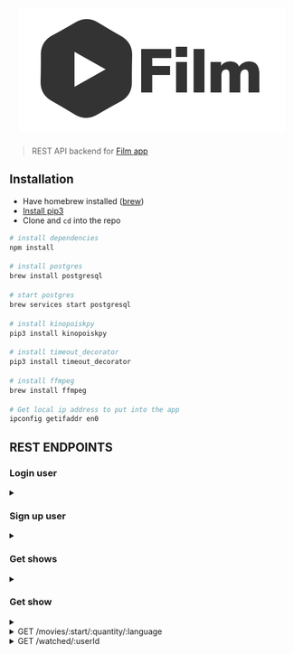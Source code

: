 # <div align="center">![Film](images/logo.png)</div>
> REST API backend for [Film app](https://github.com/balamou/Film)

## Installation 
- Have homebrew installed ([brew](https://brew.sh))
- [Install pip3](https://pip.pypa.io/en/stable/installing/)
- Clone and `cd` into the repo

```sh
# install dependencies
npm install

# install postgres
brew install postgresql

# start postgres 
brew services start postgresql

# install kinopoiskpy
pip3 install kinopoiskpy

# install timeout_decorator
pip3 install timeout_decorator

# install ffmpeg
brew install ffmpeg

# Get local ip address to put into the app
ipconfig getifaddr en0
```

## REST ENDPOINTS

### Login user

<details>
    <summary></summary>
Logins a user (if exists) and returns the user's id

* **URL**

    /login/:username

* **Method:**
    
    `GET`
    
* **URL Params**

  **Required:**
 
  `username=[string]`
 
 
* **Success Response:**

    * **Code:** 200 </br>
    **Content:** `{ userId: 12 }`

</details>

### Sign up user

<details>
    <summary></summary>
Creates a user (if doesn't exist) and return new user's id

* **URL**

    /signup/:username

* **Method:**
    
    `GET`
    
* **URL Params**

  **Required:**
 
  `username=[string]`
 
 
* **Success Response:**

    * **Code:** 200 </br>
    **Content:** `{ userId: 12 }`

</details>

### Get shows

<details>
    <summary></summary>
Get a list of shows 

* **URL**

    /shows/:start/:quantity/:language

* **Method:**
    
    `GET`
    
* **URL Params**

  **Required:**
 
  `start=[int]` id of the first show to fetch</br>
  `quantity=[int]` number of shows to fetch after the `start` id</br>
  `language=[string]` can be 'en' (aslo 'english') or 'ru' (also 'russian') </br>
 
* **Success Response:**

    * **Code:** 200 </br>
    **Content:** `{ showData: { id: number, posterURL?: string }[], isLast: boolean } }` </br>
    **Example:** `{ showsData: [{ id: 20, posterURL: "en/shows/rick_and_morty/poster.jpeg" },` </br> `{id: 21, posterURL:"en/shows/south_park/poster.jpeg" }], isLast: true }`

</details>

### Get show

<details>
    <summary></summary>
Get information about a show 

* **URL**

    /show/:showId/:userId

* **Method:**
    
    `GET`
    
* **URL Params**

  **Required:**
 
  `showId=[int]` id of the show</br>
  `userId=[int]` the user id who is watching (this is to get `stopped at` position for each episode) </br>
 
* **Success Response:**

    * **Code:** 200 </br>
    **Content:** 
    ```ts {
    series: {
                id: number, 
                title: string, 
                seasonSelected: number, 
                totalSeasons: number, 
                description?: string, 
                posterURL?: string, 
                lastWatchedEpisode: <SAME_AS_EPISODES>  
            },
    episodes: {
                id: number, 
                episodeNumber: number, 
                seasonNumber: number, 
                videoURL: string, 
                duration: number,
                thumbnailURL?: string,
                title?: string,
                plot?: string,
                stoppedAt?: number
            }[],
    availableSeasons: number[]
    }
    ```
    <details>
        <summary>Example response in YAML:</summary>

    ```yaml
    series:
    id: 20
    title: Рик и Морти
    seasonSelected: 1
    totalSeasons: 4
    description: 'В центре сюжета — школьник по имени Морти и его дедушка Рик. Морти
        — самый обычный мальчик, который ничем не отличается от своих сверстников. А вот
        его дедуля занимается необычными научными исследованиями и зачастую полностью
        неадекватен. Он может в '
    posterURL: en/shows/rick_and_morty/poster.jpeg
    lastWatchedEpisode:
        id: 223
        seriesId: 20
        seasonNumber: 1
        episodeNumber: 1
        videoURL: en/shows/rick_and_morty/S1/E1.mp4
        duration: 1321
        thumbnailURL: en/shows/rick_and_morty/S1/thumbnails/E1.png
        title: Пилотная серия
        plot: 
    episodes:
    - id: 223
      episodeNumber: 1
      seasonNumber: 1
      videoURL: en/shows/rick_and_morty/S1/E1.mp4
      duration: 1321
      thumbnailURL: en/shows/rick_and_morty/S1/thumbnails/E1.png
      title: Пилотная серия
      plot: 
      stoppedAt: 
    - id: 226
      episodeNumber: 2
      seasonNumber: 1
      videoURL: en/shows/rick_and_morty/S1/E2.mp4
      duration: 1318
      thumbnailURL: en/shows/rick_and_morty/S1/thumbnails/E2.png 
      title: Пёс-газонокосильщик
      plot: 
      stoppedAt: 
    - id: 227
      episodeNumber: 3
      seasonNumber: 1
      videoURL: en/shows/rick_and_morty/S1/E3.mp4
      duration: 1315
      thumbnailURL: en/shows/rick_and_morty/S1/thumbnails/E3.png
      title: Анатомический парк
      plot: 
      stoppedAt: 
    - id: 228
      episodeNumber: 4
      seasonNumber: 1
      videoURL: en/shows/rick_and_morty/S1/E4.mp4
      duration: 1265
      thumbnailURL: en/shows/rick_and_morty/S1/thumbnails/E4.png
      title: М. Найт Шьямал-Инопланетяне!
      plot: 
      stoppedAt: 
    - id: 229
      episodeNumber: 5
      seasonNumber: 1
      videoURL: en/shows/rick_and_morty/S1/E5.mp4
      duration: 1269
      thumbnailURL: en/shows/rick_and_morty/S1/thumbnails/E5.png
      title: Мисикс и разрушение
      plot: 
      stoppedAt: 
    - id: 230
      episodeNumber: 6
      seasonNumber: 1
      videoURL: en/shows/rick_and_morty/S1/E6.mp4
      duration: 1288
      thumbnailURL: en/shows/rick_and_morty/S1/thumbnails/E6.png
      title: Напиток Рика №9
      plot: 
      stoppedAt: 
    - id: 231
      episodeNumber: 7
      seasonNumber: 1
      videoURL: en/shows/rick_and_morty/S1/E7.mp4
      duration: 1321
      thumbnailURL: en/shows/rick_and_morty/S1/thumbnails/E7.png
      title: Воспитание Газорпазорпа
      plot: 
      stoppedAt: 
    - id: 232
      episodeNumber: 8
      seasonNumber: 1
      videoURL: en/shows/rick_and_morty/S1/E8.mp4
      duration: 1335
      thumbnailURL: en/shows/rick_and_morty/S1/thumbnails/E8.png
      title: Скандалы, Рик и расследования
      plot: 
      stoppedAt: 
    - id: 233
      episodeNumber: 9
      seasonNumber: 1
      videoURL: en/shows/rick_and_morty/S1/E9.mp4
      duration: 1340
      thumbnailURL: en/shows/rick_and_morty/S1/thumbnails/E9.png
      title: Надвигается нечто риканутое
      plot: 
      stoppedAt: 
    - id: 224
      episodeNumber: 10
      seasonNumber: 1
      videoURL: en/shows/rick_and_morty/S1/E10.mp4
      duration: 1347
      thumbnailURL: en/shows/rick_and_morty/S1/thumbnails/E10.png
      title: Близкие риконтакты риковой степени
      plot: 
      stoppedAt: 
    - id: 225
      episodeNumber: 11
      seasonNumber: 1
      videoURL: en/shows/rick_and_morty/S1/E11.mp4
      duration: 1341
      thumbnailURL: en/shows/rick_and_morty/S1/thumbnails/E11.png
      title: Риксованный бизнес
      plot: 
      stoppedAt: 
    availableSeasons:
      - 1
      - 2
      - 3
    ```
    </details>

</details>

<details>
    <summary>GET /movies/:start/:quantity/:language</summary>
    <b>start</b>: starting index of the movie<br/>
    <b>quantity</b> amount of movies to fetch<br/>
    <b>language</b> language<br/>

    returns {shows: [{id: INT, posterURL?: STRING}], isLast: BOOL}
</details>

<details>
    <summary>GET /watched/:userId</summary>
    retuns all watched content (movie or show)
</details>